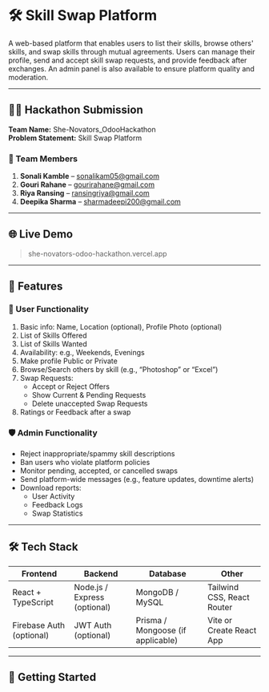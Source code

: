 # 🛠️ Skill Swap Platform

A web-based platform that enables users to list their skills, browse others' skills, and swap skills through mutual agreements. Users can manage their profile, send and accept skill swap requests, and provide feedback after exchanges. An admin panel is also available to ensure platform quality and moderation.

---

## 👩‍💻 Hackathon Submission
**Team Name:** She-Novators_OdooHackathon  
**Problem Statement:** Skill Swap Platform

### 👥 Team Members
1. **Sonali Kamble** – sonalikam05@gmail.com  
2. **Gouri Rahane** – gourirahane@gmail.com  
3. **Riya Ransing** – ransingriya@gmail.com  
4. **Deepika Sharma** – sharmadeepi200@gmail.com

---

## 🌐 Live Demo
> she-novators-odoo-hackathon.vercel.app


---

## 📌 Features

### 👤 User Functionality
1. Basic info: Name, Location (optional), Profile Photo (optional)  
2. List of Skills Offered  
3. List of Skills Wanted  
4. Availability: e.g., Weekends, Evenings  
5. Make profile Public or Private  
6. Browse/Search others by skill (e.g., “Photoshop” or “Excel”)  
7. Swap Requests:  
   - Accept or Reject Offers  
   - Show Current & Pending Requests  
   - Delete unaccepted Swap Requests  
8. Ratings or Feedback after a swap  

### 🛡️ Admin Functionality
- Reject inappropriate/spammy skill descriptions  
- Ban users who violate platform policies  
- Monitor pending, accepted, or cancelled swaps  
- Send platform-wide messages (e.g., feature updates, downtime alerts)  
- Download reports:  
  - User Activity  
  - Feedback Logs  
  - Swap Statistics  

---

## 🛠️ Tech Stack

| Frontend        | Backend              | Database           | Other                    |
|-----------------|----------------------|--------------------|--------------------------|
| React + TypeScript | Node.js / Express (optional) | MongoDB / MySQL         | Tailwind CSS, React Router |
| Firebase Auth (optional) | JWT Auth (optional)     | Prisma / Mongoose (if applicable) | Vite or Create React App |

---

## 🚀 Getting Started

